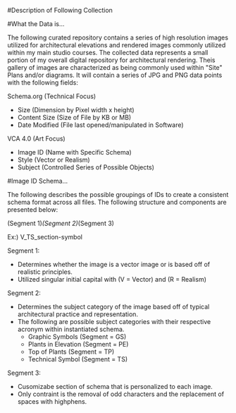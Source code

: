 #Description of Following Collection

#What the Data is...

The following curated repository contains a series of high resolution images utilized for architectural
elevations and rendered images commonly utilized within my main studio courses. The collected data represents
a small portion of my overall digital repository for architectural rendering. Theis gallery of images are characterized as 
being commonly used within "Site" Plans and/or diagrams. It will contain a series of JPG and PNG data points 
with the following fields: 

Schema.org (Technical Focus)

- Size (Dimension by Pixel width x height)
- Content Size (Size of File by KB or MB)
- Date Modified (File last opened/manipulated in Software)

VCA 4.0 (Art Focus)

- Image ID (Name with Specific Schema)
- Style (Vector or Realism)
- Subject (Controlled Series of Possible Objects)

#Image ID Schema...

The following describes the possible groupings of IDs to create a consistent schema format across all files. 
The following structure and components are presented below:

(Segment 1)_(Segment 2)_(Segment 3)

Ex:) V_TS_section-symbol

Segment 1:
- Determines whether the image is a vector image or is based off of realistic principles.
- Utilized singular initial capital with (V = Vector) and (R = Realism)

Segment 2:
- Determines the subject category of the image based off of typical architectural practice and representation.
- The following are possible subject categories with their respective acronym within instantiated schema.
  - Graphic Symbols (Segment = GS)
  - Plants in Elevation (Segment = PE)
  - Top of Plants (Segment = TP)
  - Technical Symbol (Segment = TS)

Segment 3:
- Cusomizabe section of schema that is personalized to each image.
- Only contraint is the removal of odd characters and the replacement of spaces with highphens.
